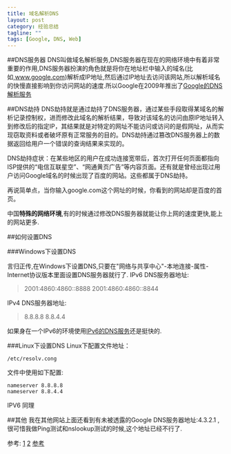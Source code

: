 ```yaml
---
title: 域名解析DNS
layout: post
category: 经验总结
tagline: ""
tags: [Google, DNS, Web]
---
```


##DNS服务器
DNS叫做域名解析服务,DNS服务器在现在的网络环境中有着非常重要的作用,DNS服务器扮演的角色就是将你在地址栏中输入的域名(比如,www.google.com)解析成IP地址,然后通过IP地址去访问该网站,所以解析域名的快慢直接影响到你访问网站的速度.所以Google在2009年推出了[Google的DNS解析服务](http://googlecode.blogspot.com/2009/12/introducing-google-public-dns-new-dns.html)

##DNS劫持
DNS劫持就是通过劫持了DNS服务器，通过某些手段取得某域名的解析记录控制权，进而修改此域名的解析结果，导致对该域名的访问由原IP地址转入到修改后的指定IP，其结果就是对特定的网址不能访问或访问的是假网址，从而实现窃取资料或者破坏原有正常服务的目的。DNS劫持通过篡改DNS服务器上的数据返回给用户一个错误的查询结果来实现的。

DNS劫持症状：在某些地区的用户在成功连接宽带后，首次打开任何页面都指向ISP提供的“电信互联星空”、“网通黄页广告”等内容页面。还有就是曾经出现过用户访问Google域名的时候出现了百度的网站。这些都属于DNS劫持。

再说简单点，当你输入google.com这个网址的时候，你看到的网站却是百度的首页。

中国**特殊的网络环境**,有的时候通过修改DNS服务器就能让你上网的速度更快,能上的网站更多.

##如何设置DNS

###Windows下设置DNS

言归正传,在Windows下设置DNS,只要在"网络与共享中心"-本地连接-属性-Internet协议版本里面设置DNS服务器就行了.
IPv6 DNS服务器地址:
> 2001:4860:4860::8888
> 2001:4860:4860::8844

IPv4 DNS服务器地址:
> 8.8.8.8
> 8.8.4.4

如果身在一个IPv6的环境使用[IPv6的DNS服务](http://www.einverne.tk/2011/12/ipv6-dns.html)还是挺快的.

###Linux下设置DNS
Linux下配置文件地址：

	/etc/resolv.cong

文件中使用如下配置:

	nameserver 8.8.8.8
	nameserver 8.8.4.4

IPV6 同理

##其他
我在其他网站上面还看到有未被透露的Google DNS服务器地址:4.3.2.1 ,很可惜我做Ping测试和nslookup测试的时候,这个地址已经不行了.

参考: [1](http://www.ezloo.com/2009/12/google_dns_server.html) [2](http://initiative.yo2.cn/archives/644136)
[参考](http://www.williamlong.info/archives/3356.html)
